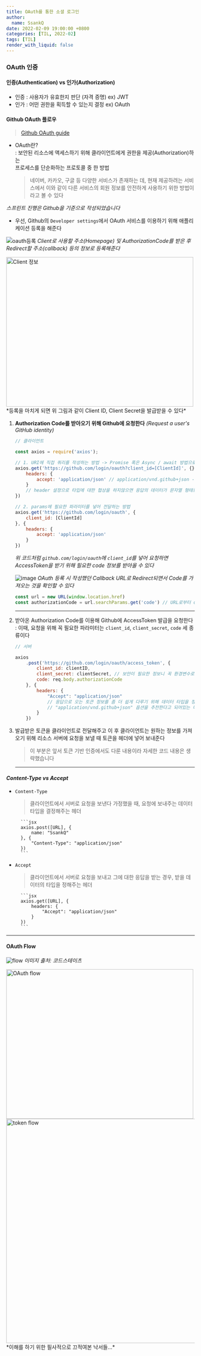 ```yaml
---
title: OAuth를 통한 소셜 로그인
author:
  name: SsankQ
date: 2022-02-09 19:00:00 +0800
categories: [TIL, 2022-02]
tags: [TIL]
render_with_liquid: false
---
```


### OAuth 인증

#### 인증(Authentication) vs 인가(Authorization)
  - 인증 : 사용자가 유효한지 판단 (자격 증명) ex) JWT
  - 인가 : 어떤 권한을 획득할 수 있는지 결정 ex) OAuth

#### Github OAuth 플로우

> [Github OAuth guide](https://docs.github.com/en/developers/apps/building-oauth-apps/authorizing-oauth-apps)

- OAuth란?  
    : 보안된 리소스에 액세스하기 위해 클라이언트에게 권한을 제공(Authorization)하는  
    프로세스를 단순화하는 프로토콜 중 한 방법
    > 네이버, 카카오, 구글 등 다양한 서비스가 존재하는 데, 현재 제공하려는 서비스에서 이와 같이 다른 서비스의 회원 정보를 
    > 안전하게 사용하기 위한 방법이라고 볼 수 있다

*스프린트 진행은 Github을 기준으로 작성되었습니다*

- 우선, Github의 `Developer settings`에서 OAuth 서비스를 이용하기 위해 애플리케이션 등록을 해준다

![oauth등록](https://user-images.githubusercontent.com/89354370/153236247-2429907a-d46f-4087-a257-6ce6cfa54ce9.png)
*Client로 사용할 주소(Homepage) 및 AuthorizationCode를 받은 후 Redirect할 주소(callback) 등의 정보로 등록해준다*

<img src="https://user-images.githubusercontent.com/89354370/153235728-64ba81a5-4305-4ddc-a770-87eda28be8bb.png" width=500px height=400px alt="Client 정보">
*등록을 마치게 되면 위 그림과 같이 Client ID, Client Secret을 발급받을 수 있다*


1. **Authorization Code를 받아오기 위해 Github에 요청한다** *(Request a user's GitHub identity)*

    ```jsx
    // 클라이언트

    const axios = require('axios');

    // 1. URI에 직접 쿼리를 작성하는 방법 -> Promise 혹은 Async / await 방법으로 요청한 데이터를 확인할 수 있다
    axios.get('https://github.com/login/oauth?client_id=[ClientId]', {}, {
        headers: {
            accept: 'application/json' // application/vnd.github+json - 공식문서에서는 이 타입을 추천한다고 나와있다
        }
        // header 설정으로 타입에 대한 협상을 하지않으면 응답의 데이터가 문자열 형태로 오는 것으로 기본값이 설정되어 있다
    })

    // 2. params에 필요한 파라미터를 넣어 전달하는 방법
    axios.get('https://github.com/login/oauth', {
        client_id: [ClientId]
    }, {
        headers: {
            accept: 'application/json'
        }
    })
    ```

    *위 코드처럼 `github.com/login/oauth`에 `client_id`를 넣어 요청하면 AccessToken을 받기 위해 필요한 code 정보를 받아올 수 있다*

    ![image](https://user-images.githubusercontent.com/89354370/153237470-baceb495-fcd3-4a3d-a75d-a9238f973588.png)
    *OAuth 등록 시 작성했던 Callback URL로 Redirect되면서 Code를 가져오는 것을 확인할 수 있다*

    ```jsx
    const url = new URL(window.location.href)
    const authorizationCode = url.searchParams.get('code') // URL로부터 code 정보를 가져오자
    ```
    

    ---

2. 받아온 Authorization Code를 이용해 Github에 AccessToken 발급을 요청한다  
    : 이때, 요청을 위해 꼭 필요한 파라미터는 `client_id`, `client_secret`, `code` 세 종류이다

    ```jsx
    // 서버

    axios
        .post('https://github.com/login/oauth/access_token', {
            client_id: clientID,
            client_secret: clientSecret, // 보안이 필요한 정보니 꼭 환경변수로 설정하여 감춰주자
            code: req.body.authorizationCode
        }, {
            headers: {
                "Accept": "application/json" 
                // 응답으로 오는 토큰 정보를 좀 더 쉽게 다루기 위해 데이터 타입을 정해주자
                // "application/vnd.github+json" 옵션을 추천한다고 되어있는 데 추후에 알아보자
            }
        })
    ```

3. 발급받은 토큰을 클라이언트로 전달해주고 이 후 클라이언트는 원하는 정보를 가져오기 위해 리소스 서버에 요청을 보낼 때 토큰을 헤더에 넣어 보내준다  

    > 이 부분은 앞서 토큰 기반 인증에서도 다룬 내용이라 자세한 코드 내용은 생략했습니다

    ---


#### ***Content-Type vs Accept***

- `Content-Type`  
    > 클라이언트에서 서버로 요청을 보낸다 가정했을 때, 요청에 보내주는 데이터 타입을 결정해주는 헤더

        ```jsx
        axios.post([URL], {
            name: "SsankQ"
        }, {
            "Content-Type": "application/json"
        })
        ```

- `Accept`  
    > 클라이언트에서 서버로 요청을 보내고 그에 대한 응답을 받는 경우, 받을 데이터의 타입을 정해주는 헤더

        ```jsx
        axios.get([URL], {
            headers: {
                "Accept": "application/json"
            }
        })
        ```

---

#### OAuth Flow

![flow](https://user-images.githubusercontent.com/89354370/153241604-0bfcc3bc-24a9-463a-9306-cc5059f16882.png)
*이미지 출처: 코드스테이츠*

<img src="https://user-images.githubusercontent.com/89354370/153220127-a5b965e2-6897-46bd-81d8-5579db29b3fc.png" width=500px height=400px alt="OAuth flow">
<img src="https://user-images.githubusercontent.com/89354370/153220408-40d0d963-d480-4f7a-9ba1-4e5d0b319136.png" width=700px height=600px alt="token flow">
*이해를 하기 위한 필사적으로 끄적여본 낙서들...*

